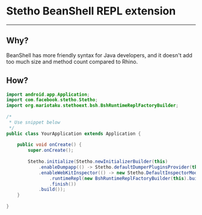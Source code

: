 # Stetho BeanShell REPL extension

---

## Why?

BeanShell has more friendly syntax for Java developers, and it doesn't add too much 
size and method count compared to Rhino.

## How?

````java
import android.app.Application;
import com.facebook.stetho.Stetho;
import org.mariotaku.stethoext.bsh.BshRuntimeReplFactoryBuilder;
 
/*
 * Use snippet below 
 */
public class YourApplication extends Application {
    
    public void onCreate() {
        super.onCreate();
        
        Stetho.initialize(Stetho.newInitializerBuilder(this)
            .enableDumpapp(() -> Stetho.defaultDumperPluginsProvider(this))
            .enableWebKitInspector(() -> new Stetho.DefaultInspectorModulesBuilder(this)
                .runtimeRepl(new BshRuntimeReplFactoryBuilder(this).build())
                .finish())
            .build());
    }
    
}
````